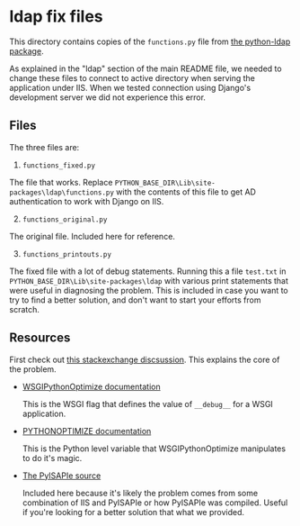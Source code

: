 ldap fix files
=======

This directory contains copies of the `functions.py` file from [the python-ldap package](http://www.python-ldap.org/).

As explained in the "ldap" section of the main README file, we needed to change these files to connect to active directory when serving the application under IIS.  When we tested connection using Django's development server we did not experience this error.

Files
-------

The three files are:

1. `functions_fixed.py`

  The file that works.  Replace `PYTHON_BASE_DIR\Lib\site-packages\ldap\functions.py` with the contents of this file to get AD authentication to work with Django on IIS.

2. `functions_original.py`

  The original file.  Included here for reference.  

3. `functions_printouts.py`

  The fixed file with a lot of debug statements.  Running this a file `test.txt` in `PYTHON_BASE_DIR\Lib\site-packages\ldap` with various print statements that were useful in diagnosing the problem.  This is included in case you want to try to find a better solution, and don't want to start your efforts from scratch.

Resources
-------

First check out [this stackexchange discsussion](http://stackoverflow.com/questions/15305688/conditional-debug-statement-not-executed-though-debug-is-true).  This explains the core of the problem.

- [WSGIPythonOptimize documentation](http://code.google.com/p/modwsgi/wiki/ConfigurationDirectives#WSGIPythonOptimize)

  This is the WSGI flag that defines the value of `__debug__` for a WSGI application.

- [PYTHONOPTIMIZE documentation](http://docs.python.org/2/using/cmdline.html#envvar-PYTHONOPTIMIZE)

  This is the Python level variable that WSGIPythonOptimize manipulates to do it's magic.

- [The PyISAPIe source](http://sourceforge.net/scm/?type=svn&group_id=142454&source=navbar)

  Included here because it's likely the problem comes from some combination of IIS and PyISAPIe or how PyISAPIe was compiled.  Useful if you're looking for a better solution that what we provided.